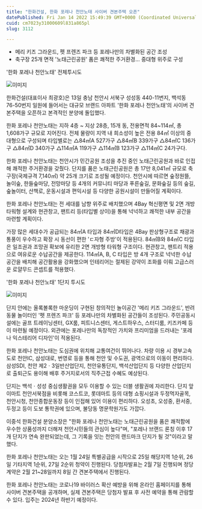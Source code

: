 ```yaml
---
title: "한화건설, 한화 포레나 천안노태 사이버 견본주택 오픈"
datePublished: Fri Jan 14 2022 15:49:39 GMT+0000 (Coordinated Universal Time)
cuid: cm7023y31000609l831a865pl
slug: 3112

---
```



- 메리 키즈 그라운드, 펫 프렌즈 파크 등 포레나만의 차별화된 공간 조성
- 축구장 25개 면적 '노태근린공원' 품은 쾌적한 주거환경... 중대형 위주로 구성

'한화 포레나 천안노태' 전체투시도

![이미지](https://cdn.hashnode.com/res/hashnode/image/upload/v1739252626060/1709c3cf-c3e7-4f3d-b324-12bda6c7517c.jpeg)

한화건설(대표이사 최광호)은 13일 충남 천안시 서북구 성성동 440-11번지, 백석동 76-50번지 일원에 들어서는 대규모 브랜드 아파트 '한화 포레나 천안노태'의 사이버 견본주택을 오픈하고 본격적인 분양에 돌입했다.

한화 포레나 천안노태는 지하 4층 ~ 지상 28층, 15개 동, 전용면적 84~114㎡, 총 1,608가구 규모로 지어진다. 전체 물량이 지역 내 희소성이 높은 전용 84㎡ 이상의 중대형으로 구성되며 타입별로는 △84㎡A 527가구 △84㎡B 339가구 △84㎡C 136가구 △84㎡D 340가구 △114㎡A 119가구 △114㎡B 123가구 △114㎡C 24가구다.

한화 포레나 천안노태는 천안시가 민간공원 조성을 추진 중인 노태근린공원과 바로 인접해 쾌적한 주거환경을 갖췄다. 단지를 품은 노태근린공원은 총 17만 8,041㎡ 규모로 축구장(국제규격 7,140㎡) 약 25개 크기로 조성될 예정이다. 천안시에 따르면 숲정원뜰, 놀이숲, 한들숲마당, 전망마당 등 4개의 커뮤니티 마당과 푸른숲길, 문화숲길 등의 숲길, 숲놀이터, 산책로, 운동시설과 편익시설 등 다양한 공원시설이 만들어질 계획이다.

한화 포레나 천안노태는 전 세대를 남향 위주로 배치했으며 4Bay 혁신평면 및 2면 개방 타워형 설계와 현관창고, 팬트리 등(타입별 상이)을 통해 넉넉하고 쾌적한 내부 공간을 마련할 계획이다.

가장 많은 세대수가 공급되는 84㎡A 타입과 84㎡D타입은 4Bay 판상형구조로 채광과 통풍이 우수하고 확장 시 동선이 편한 'ㄷ자형 주방'이 적용된다. 84㎡B와 84㎡C 타입은 일조권과 조망권 확보에 유리한 2면 개방형 타워형 구조이다. 현관창고, 팬트리 적용으로 여유로운 수납공간을 제공한다. 114㎡A, B, C 타입은 방 4개 구조로 넉넉한 수납공간을 배치해 공간활용을 강화했으며 인테리어는 절제된 강약이 조화를 이뤄 고급스러운 로얄무드 콘셉트를 적용했다.

'한화 포레나 천안노태' 1단지 투시도

![이미지](https://cdn.hashnode.com/res/hashnode/image/upload/v1739252628242/7b0a2a9b-ff32-4d0f-9ed8-036c33c6a6da.jpeg)

단지 안에는 올록볼록한 마운딩이 구현된 창의적인 놀이공간 '메리 키즈 그라운드', 반려동물 놀이터인 '펫 프렌즈 파크' 등 포레나만의 차별화된 공간들이 조성된다. 주민공동시설에는 골프 트레이닝센터, GX룸, 피트니스센터, 게스트하우스, 스터디룸, 키즈카페 등이 마련될 예정이다. 외관에는 포레나만의 독창적인 가치와 프리미엄을 드러내는 '포레나 익스테리어 디자인'이 적용된다.

한화 포레나 천안노태는 도심권에 위치해 교통여건이 뛰어나다. 차량 이용 시 경부고속도로 천안IC, 삼성대로, 번영로 등을 통해 천안 및 수도권, 광역으로의 이동이 편리하다. 삼성SDI, 천안 제2ㆍ3일반산업단지, 천안유통단지, 백석산업단지 등 다양한 산업단지로 출퇴근도 용이해 배후 주거지로서의 직주근접 수혜도 예상된다.

단지는 백석ㆍ성성 중심생활권을 모두 이용할 수 있는 더블 생활권에 자리한다. 단지 앞 이마트 천안서북점을 비롯해 코스트코, 롯데마트 등의 대형 쇼핑시설과 두정먹자골목, 천안시청, 천안종합운동장 등이 인접해 있어 이용이 편리하다. 오성초, 오성중, 환서중, 두정고 등이 도보 통학권에 있으며, 불당동 명문학원가도 가깝다.

이중석 한화건설 분양소장은 "한화 포레나 천안노태는 노태근린공원을 품은 쾌적함에 우수한 상품성까지 더해져 천안시민들의 관심이 높다"며, "포레나 브랜드 론칭 이후 17개 단지가 연속 완판되었는데, 그 기록을 잇는 천안의 랜드마크 단지가 될 것"이라고 말했다.

한화 포레나 천안노태는 오는 1월 24일 특별공급을 시작으로 25일 해당지역 1순위, 26일 기타지역 1순위, 27일 2순위 청약이 진행된다. 당첨자발표는 2월 7일 진행되며 정당계약은 2월 21~28일까지 8일 간 견본주택에서 진행된다.

한화 포레나 천안노태는 코로나19 바이러스 확산 예방을 위해 온라인 홈페이지를 통해 사이버 견본주택을 공개하며, 실제 견본주택은 당첨자 발표 후 사전 예약을 통해 관람할 수 있다. 입주는 2024년 하반기 예정이다.